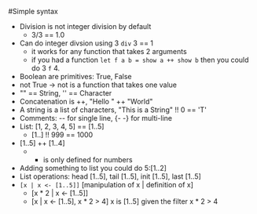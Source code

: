 #Simple syntax

- Division is not integer division by default
	- 3/3 == 1.0
- Can do integer divsion using 3 `div` 3 == 1
	- it works for any function that takes 2 arguments
	- if you had a function `let f a b = show a ++ show b` then you could do 3 `f` 4.
- Boolean are primitives: True, False
- not True -> not is a function that takes one value
- "" == String, '' == Character
- Concatenation is ++, "Hello " ++ "World"
- A string is a list of characters, "This is a String" !! 0 == 'T'
- Comments: -- for single line, {- -} for multi-line
- List: [1, 2, 3, 4, 5] == [1..5]
	- [1..] !! 999 == 1000
- [1..5] ++ [1..4]
	- + is only defined for numbers
- Adding something to list you could do 5:[1..2]
- List operations: head [1..5], tail [1..5], init [1..5], last [1..5]
- `[x | x <- [1..5]]` [manipulation of x | definition of x]
	- [x * 2 | x <- [1..5]]
	- [x | x <- [1..5], x * 2 > 4] x is [1..5] given the filter x * 2 > 4
